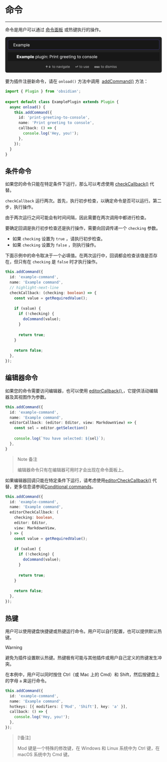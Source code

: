 <!--
 * @Author: Raistlind johnd0712@gmail.com
 * @Date: 2024-01-18 10:18:00
 * @LastEditors: Raistlind
 * @LastEditTime: 2024-01-18 10:18:00
 * @Description:
-->

# 命令

---

命令是用户可以通过 [命令面板](https://help.obsidian.md/Plugins/Command+palette) 或热键执行的操作。

![命令面板示例](/images/335e0.png)

要为插件注册新命令，请在 `onload()` 方法中调用  [addCommand()](https://docs.obsidian.md/Reference/TypeScript+API/Plugin/addCommand) 方法：

```ts
import { Plugin } from 'obsidian';

export default class ExamplePlugin extends Plugin {
  async onload() {
    this.addCommand({
      id: 'print-greeting-to-console',
      name: 'Print greeting to console',
      callback: () => {
        console.log('Hey, you!');
      },
    });
  }
}
```

## 条件命令

如果您的命令只能在特定条件下运行，那么可以考虑使用 [checkCallback()](https://docs.obsidian.md/Reference/TypeScript+API/Command/checkCallback) 代替。

`checkCallback` 运行两次。首先，执行初步检查，以确定命令是否可以运行。第二步，执行操作。

由于两次运行之间可能会有时间间隔，因此需要在两次调用中都进行检查。

要确定回调是执行初步检查还是执行操作，需要向回调传递一个 `checking` 参数。

- 如果 `checking` 设置为 `true` ，请执行初步检查。
- 如果 `checking` 设置为 `false` ，则执行操作。

下面示例中的命令取决于一个必填值。在两次运行中，回调都会检查该值是否存在，但只有在 `checking` 是 `false` 时才执行操作。

```ts
this.addCommand({
  id: 'example-command',
  name: 'Example command',
  // highlight-next-line
  checkCallback: (checking: boolean) => {
    const value = getRequiredValue();

    if (value) {
      if (!checking) {
        doCommand(value);
      }

      return true;
    }

    return false;
  },
});
```

## 编辑器命令

如果您的命令需要访问编辑器，也可以使用 [editorCallback()](https://docs.obsidian.md/Reference/TypeScript+API/Command/editorCallback),，它提供活动编辑器及其视图作为参数。

```ts
this.addCommand({
  id: 'example-command',
  name: 'Example command',
  editorCallback: (editor: Editor, view: MarkdownView) => {
    const sel = editor.getSelection()

    console.log(`You have selected: ${sel}`);
  },
}
```

> Note 备注
>
> 编辑器命令只有在编辑器可用时才会出现在命令面板上。

如果编辑器回调只能在特定条件下运行，请考虑使用[editorCheckCallback()](https://docs.obsidian.md/Reference/TypeScript+API/Command/editorCheckCallback) 代替，更多信息请参阅[Conditional commands](https://docs.obsidian.md/Plugins/User+interface/Commands#Conditional%20commands)。

```ts
this.addCommand({
  id: 'example-command',
  name: 'Example command',
  editorCheckCallback: (
    checking: boolean,
    editor: Editor,
    view: MarkdownView,
  ) => {
    const value = getRequiredValue();

    if (value) {
      if (!checking) {
        doCommand(value);
      }

      return true;
    }

    return false;
  },
});
```

## 热键

用户可以使用键盘快捷键或热键运行命令。用户可以自行配置，也可以提供默认热键。

> [!warning]
>
> 避免为插件设置默认热键。热键极有可能与其他插件或用户自己定义的热键发生冲突。

在本例中，用户可以同时按住 Ctrl（或 Mac 上的 Cmd）和 Shift，然后按键盘上的字母 `a` 来运行命令。

```ts
this.addCommand({
  id: 'example-command',
  name: 'Example command',
  hotkeys: [{ modifiers: ['Mod', 'Shift'], key: 'a' }],
  callback: () => {
    console.log('Hey, you!');
  },
});
```

> [!备注]
>
> Mod 键是一个特殊的修改键，在 Windows 和 Linux 系统中为 Ctrl 键，在 macOS 系统中为 Cmd 键。
